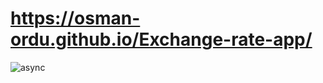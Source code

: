 #  https://osman-ordu.github.io/Exchange-rate-app/ 
![async](https://user-images.githubusercontent.com/92692879/181404590-ac8cf799-52de-4903-a96a-e121d4b6059e.png)
